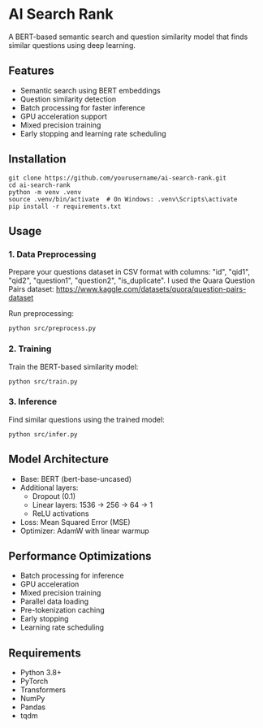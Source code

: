 # AI Search Rank

A BERT-based semantic search and question similarity model that finds similar questions using deep learning.

## Features
- Semantic search using BERT embeddings
- Question similarity detection
- Batch processing for faster inference
- GPU acceleration support
- Mixed precision training
- Early stopping and learning rate scheduling

## Installation 
```
git clone https://github.com/yourusername/ai-search-rank.git
cd ai-search-rank
python -m venv .venv
source .venv/bin/activate  # On Windows: .venv\Scripts\activate
pip install -r requirements.txt
```

## Usage
### 1. Data Preprocessing
Prepare your questions dataset in CSV format with columns: "id", "qid1", "qid2", "question1", "question2", "is_duplicate". 
I used the Quara Question Pairs dataset: https://www.kaggle.com/datasets/quora/question-pairs-dataset

Run preprocessing:
```
python src/preprocess.py
```

### 2. Training
Train the BERT-based similarity model:
```
python src/train.py
```

### 3. Inference
Find similar questions using the trained model:
```
python src/infer.py
```

## Model Architecture
- Base: BERT (bert-base-uncased)
- Additional layers:
  - Dropout (0.1)
  - Linear layers: 1536 → 256 → 64 → 1
  - ReLU activations
- Loss: Mean Squared Error (MSE)
- Optimizer: AdamW with linear warmup

## Performance Optimizations
- Batch processing for inference
- GPU acceleration
- Mixed precision training
- Parallel data loading
- Pre-tokenization caching
- Early stopping
- Learning rate scheduling

## Requirements
- Python 3.8+
- PyTorch
- Transformers
- NumPy
- Pandas
- tqdm

